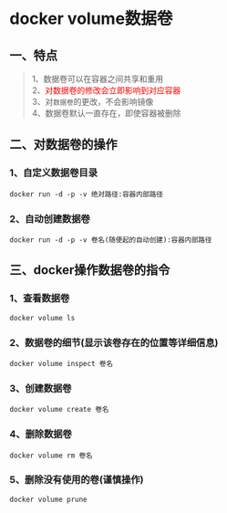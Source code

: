 # docker volume数据卷
## 一、特点
>1、数据卷可以在容器之间共享和重用<br> 
2、<font color='red'>对数据卷的修改会立即影响到对应容器</font><br>
3、对`数据卷`的更改，不会影响镜像<br>
4、数据卷默认一直存在，即使容器被删除<br>
## 二、对数据卷的操作
### 1、自定义数据卷目录
```shell
docker run -d -p -v 绝对路径:容器内部路径
```
### 2、自动创建数据卷
```shell
docker run -d -p -v 卷名(随便起的自动创建):容器内部路径
```
## 三、docker操作数据卷的指令
### 1、查看数据卷
```shell
docker volume ls
```
### 2、数据卷的细节(显示该卷存在的位置等详细信息)
```shell
docker volume inspect 卷名
```
### 3、创建数据卷
```shell
docker volume create 卷名
```
### 4、删除数据卷
```shell
docker volume rm 卷名
```
### 5、删除没有使用的卷(谨慎操作)
```shell
docker volume prune
```

